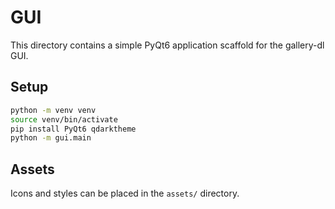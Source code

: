 # GUI

This directory contains a simple PyQt6 application scaffold for the gallery-dl GUI.

## Setup

```bash
python -m venv venv
source venv/bin/activate
pip install PyQt6 qdarktheme
python -m gui.main
```

## Assets

Icons and styles can be placed in the `assets/` directory.
